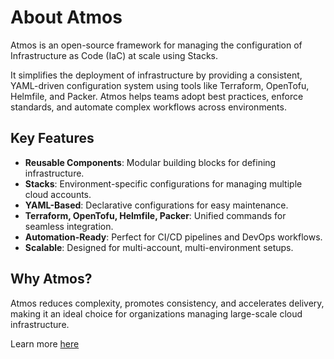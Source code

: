 # About Atmos

Atmos is an open-source framework for managing the configuration of Infrastructure as Code (IaC) at scale using Stacks.

It simplifies the deployment of infrastructure by providing a consistent, YAML-driven configuration system using tools
like Terraform, OpenTofu, Helmfile, and Packer.
Atmos helps teams adopt best practices, enforce standards, and automate complex workflows across environments.

## Key Features

- **Reusable Components**: Modular building blocks for defining infrastructure.
- **Stacks**: Environment-specific configurations for managing multiple cloud accounts.
- **YAML-Based**: Declarative configurations for easy maintenance.
- **Terraform, OpenTofu, Helmfile, Packer**: Unified commands for seamless integration.
- **Automation-Ready**: Perfect for CI/CD pipelines and DevOps workflows.
- **Scalable**: Designed for multi-account, multi-environment setups.

## Why Atmos?

Atmos reduces complexity, promotes consistency, and accelerates delivery, making it an ideal choice
for organizations managing large-scale cloud infrastructure.

Learn more [here](https://atmos.tools)
